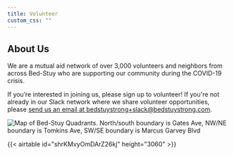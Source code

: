 ```yaml
---
title: Volunteer
custom_css: ""
---
```

## About Us

We are a mutual aid network of over 3,000 volunteers and neighbors from across Bed-Stuy who are supporting our community during the COVID-19 crisis.

If you’re interested in joining us, please sign up to volunteer! If you're not already in our Slack network where we share volunteer opportunities, please [send us an email at bedstuystrong+slack@bedstuystrong.com](mailto:bedstuystrong+slack@bedstuystrong.com).

![Map of Bed-Stuy Quadrants. North/south boundary is Gates Ave, NW/NE boundary is Tomkins Ave, SW/SE boundary is Marcus Garvey Blvd](/images/uploads/screenshot-2020-11-25-at-12.57.58am.png)

{{< airtable id="shrKMvyOmDArZ26kj" height="3060" >}}